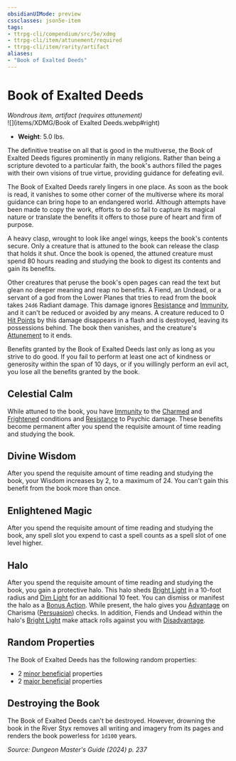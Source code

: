 ```yaml
---
obsidianUIMode: preview
cssclasses: json5e-item
tags:
- ttrpg-cli/compendium/src/5e/xdmg
- ttrpg-cli/item/attunement/required
- ttrpg-cli/item/rarity/artifact
aliases: 
- "Book of Exalted Deeds"
---
```

# Book of Exalted Deeds
*Wondrous item, artifact (requires attunement)*  
![](items/XDMG/Book of Exalted Deeds.webp#right)  

- **Weight**: 5.0 lbs.

The definitive treatise on all that is good in the multiverse, the Book of Exalted Deeds figures prominently in many religions. Rather than being a scripture devoted to a particular faith, the book's authors filled the pages with their own visions of true virtue, providing guidance for defeating evil.

The Book of Exalted Deeds rarely lingers in one place. As soon as the book is read, it vanishes to some other corner of the multiverse where its moral guidance can bring hope to an endangered world. Although attempts have been made to copy the work, efforts to do so fail to capture its magical nature or translate the benefits it offers to those pure of heart and firm of purpose.

A heavy clasp, wrought to look like angel wings, keeps the book's contents secure. Only a creature that is attuned to the book can release the clasp that holds it shut. Once the book is opened, the attuned creature must spend 80 hours reading and studying the book to digest its contents and gain its benefits.

Other creatures that peruse the book's open pages can read the text but glean no deeper meaning and reap no benefits. A Fiend, an Undead, or a servant of a god from the Lower Planes that tries to read from the book takes `24d6` Radiant damage. This damage ignores [Resistance](3-Compendium/CLI/rules/variant-rules/resistance-xphb.md) and [Immunity](immunity-xphb.md), and it can't be reduced or avoided by any means. A creature reduced to 0 [Hit Points](hit-points-xphb.md) by this damage disappears in a flash and is destroyed, leaving its possessions behind. The book then vanishes, and the creature's [Attunement](attunement-xphb.md) to it ends.

Benefits granted by the Book of Exalted Deeds last only as long as you strive to do good. If you fail to perform at least one act of kindness or generosity within the span of 10 days, or if you willingly perform an evil act, you lose all the benefits granted by the book.

## Celestial Calm

While attuned to the book, you have [Immunity](immunity-xphb.md) to the [Charmed](conditions.md#Charmed) and [Frightened](conditions.md#Frightened) conditions and [Resistance](3-Compendium/CLI/rules/variant-rules/resistance-xphb.md) to Psychic damage. These benefits become permanent after you spend the requisite amount of time reading and studying the book.

## Divine Wisdom

After you spend the requisite amount of time reading and studying the book, your Wisdom increases by 2, to a maximum of 24. You can't gain this benefit from the book more than once.

## Enlightened Magic

After you spend the requisite amount of time reading and studying the book, any spell slot you expend to cast a spell counts as a spell slot of one level higher.

## Halo

After you spend the requisite amount of time reading and studying the book, you gain a protective halo. This halo sheds [Bright Light](bright-light-xphb.md) in a 10-foot radius and [Dim Light](dim-light-xphb.md) for an additional 10 feet. You can dismiss or manifest the halo as a [Bonus Action](bonus-action-xphb.md). While present, the halo gives you [Advantage](advantage-xphb.md) on Charisma ([Persuasion](skills.md#Persuasion)) checks. In addition, Fiends and Undead within the halo's [Bright Light](bright-light-xphb.md) make attack rolls against you with [Disadvantage](disadvantage-xphb.md).

## Random Properties

The Book of Exalted Deeds has the following random properties:

- 2 [minor beneficial](artifact-properties-minor-beneficial-properties-xdmg.md) properties  
- 2 [major beneficial](artifact-properties-major-beneficial-properties-xdmg.md) properties  

## Destroying the Book

The Book of Exalted Deeds can't be destroyed. However, drowning the book in the River Styx removes all writing and imagery from its pages and renders the book powerless for `1d100` years.

*Source: Dungeon Master's Guide (2024) p. 237*